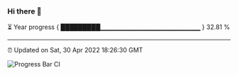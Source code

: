 ### Hi there 👋

⏳ Year progress { █████████▁▁▁▁▁▁▁▁▁▁▁▁▁▁▁▁▁▁▁▁▁ } 32.81 %

---

⏰ Updated on Sat, 30 Apr 2022 18:26:30 GMT

![Progress Bar CI](https://github.com/ZhaoGui/ZhaoGui/workflows/Progress%20Bar%20CI/badge.svg)
